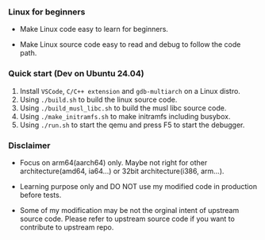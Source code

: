 ### Linux for beginners

- Make Linux code easy to learn for beginners.

- Make Linux source code easy to read and debug to follow the code path.

### Quick start (Dev on Ubuntu 24.04)

1. Install `VSCode`, `C/C++ extension` and `gdb-multiarch` on a Linux distro.
1. Using `./build.sh` to build the linux source code.
1. Using `./build_musl_libc.sh` to build the musl libc source code.
1. Using `./make_initramfs.sh` to make initramfs including busybox.
1. Using `./run.sh` to start the qemu and press F5 to start the debugger.

### Disclaimer

- Focus on arm64(aarch64) only. Maybe not right for other architecture(amd64, ia64...) or 32bit architecture(i386, arm...).

- Learning purpose only and DO NOT use my modified code in production before tests.

- Some of my modification may be not the orginal intent of upstream source code. Please refer to upstream source code if you want to contribute to upstream repo.
